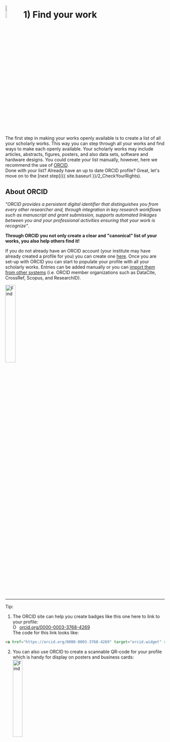 # <img src="{{ site.baseurl }}/img/icons/find.png" width="10%" alt="Find"> 1) Find your work
The first step in making your works openly available is to create a list of all your scholarly works. This way you can step through all your works and find ways to make each openly available. Your scholarly works may include articles, abstracts, figures, posters, and also data sets, software and hardware designs. You could create your list manually, however, here we recommend the use of [ORCID](https://orcid.org/).    
Done with your list? Already have an up to date ORCID profile? Great, let's move on to the [next step]({{ site.baseurl }}/2_CheckYourRights).

## About ORCID
*"ORCID provides a persistent digital identifier that distinguishes you from every other researcher and, through integration in key research workflows such as manuscript and grant submission, supports automated linkages between you and your professional activities ensuring that your work is recognize"*.   

**Through ORCID you not only create a clear and "canonical" list of your works, you also help others find it!**      

If you do not already have an ORCID account (your institute may have already created a profile for you) you can create one [here](https://orcid.org/register). Once you are set-up with ORCID you can start to populate your profile with all your scholarly works. Entries can be added manually or you can [import them from other systems](https://support.orcid.org/knowledgebase/articles/188278-import-works-website-user) (i.e. ORCID member organizations such as DataCite, CrossRef, Scopus, and ResearchID).  

<a href="https://orcid.org/"> <img src="{{ site.baseurl }}/img/ORCID_logo.jpg" width="25%" alt="Find"> </a>

---

Tip:
1. The ORCID site can help you create badges like this one here to link to your profile:   
<a href="https://orcid.org/0000-0003-3768-4269" target="orcid.widget" rel="noopener noreferrer" style="vertical-align:top;"><img src="https://orcid.org/sites/default/files/images/orcid_16x16.png" style="width:1em;margin-right:.5em;" alt="ORCID iD icon">orcid.org/0000-0003-3768-4269</a>   
The code for this link looks like:
```html
<a href="https://orcid.org/0000-0003-3768-4269" target="orcid.widget" rel="noopener noreferrer" style="vertical-align:top;"><img src="https://orcid.org/sites/default/files/images/orcid_16x16.png" style="width:1em;margin-right:.5em;" alt="ORCID iD icon">orcid.org/0000-0003-3768-4269</a>
```   
2. You can also use ORCID to create a scannable QR-code for your profile which is handy for display on posters and business cards:   
<a href="https://orcid.org/0000-0003-3768-4269"> <img src="{{ site.baseurl }}/img/my_orcid_qrcode.png" width="25%" alt="Find"> </a>
